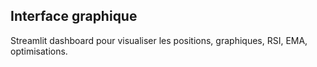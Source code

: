## Interface graphique

Streamlit dashboard pour visualiser les positions, graphiques, RSI, EMA, optimisations.
